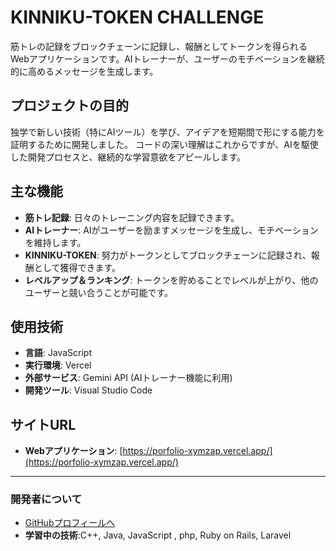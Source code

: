 # KINNIKU-TOKEN CHALLENGE

筋トレの記録をブロックチェーンに記録し、報酬としてトークンを得られるWebアプリケーションです。AIトレーナーが、ユーザーのモチベーションを継続的に高めるメッセージを生成します。

## プロジェクトの目的

独学で新しい技術（特にAIツール）を学び、アイデアを短期間で形にする能力を証明するために開発しました。
コードの深い理解はこれからですが、AIを駆使した開発プロセスと、継続的な学習意欲をアピールします。

## 主な機能

-   **筋トレ記録**: 日々のトレーニング内容を記録できます。
-   **AIトレーナー**: AIがユーザーを励ますメッセージを生成し、モチベーションを維持します。
-   **KINNIKU-TOKEN**: 努力がトークンとしてブロックチェーンに記録され、報酬として獲得できます。
-   **レベルアップ＆ランキング**: トークンを貯めることでレベルが上がり、他のユーザーと競い合うことが可能です。

## 使用技術

-   **言語**: JavaScript
-   **実行環境**: Vercel
-   **外部サービス**: Gemini API (AIトレーナー機能に利用)
-   **開発ツール**: Visual Studio Code

## サイトURL

-   **Webアプリケーション**: [https://porfolio-xymzap.vercel.app/](https://porfolio-xymzap.vercel.app/)

---

### 開発者について

-   [GitHubプロフィールへ](https://github.com/D-matsu-portfolio)
-   **学習中の技術**:C++, Java, JavaScript , php, Ruby on Rails, Laravel